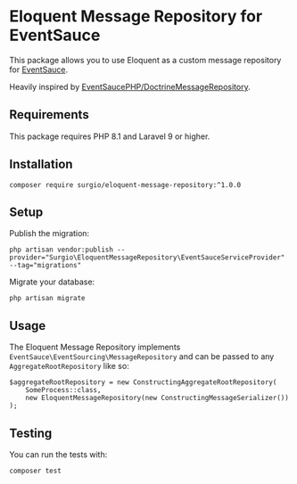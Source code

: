 # Eloquent Message Repository for EventSauce

This package allows you to use Eloquent as a custom message repository for [EventSauce](https://eventsauce.io/docs/advanced/custom-repository/).

Heavily inspired by [EventSaucePHP/DoctrineMessageRepository](https://github.com/EventSaucePHP/DoctrineMessageRepository).

## Requirements
This package requires PHP 8.1 and Laravel 9 or higher.

## Installation

```
composer require surgio/eloquent-message-repository:^1.0.0
```

## Setup
Publish the migration:
```
php artisan vendor:publish --provider="Surgio\EloquentMessageRepository\EventSauceServiceProvider" --tag="migrations"
```
Migrate your database:
```
php artisan migrate
```

## Usage
The Eloquent Message Repository implements `EventSauce\EventSourcing\MessageRepository` and can be passed to any `AggregateRootRepository` like so:
```
$aggregateRootRepository = new ConstructingAggregateRootRepository(
    SomeProcess::class,
    new EloquentMessageRepository(new ConstructingMessageSerializer())
);
```

## Testing
You can run the tests with:
```
composer test
```

